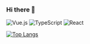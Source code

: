 ### Hi there 👋


![Vue.js](https://img.shields.io/badge/vuejs-%2335495e.svg?style=for-the-badge&logo=vuedotjs&logoColor=%234FC08D)     ![TypeScript](https://img.shields.io/badge/typescript-%23007ACC.svg?style=for-the-badge&logo=typescript&logoColor=white)  ![React](https://img.shields.io/badge/react-%2320232a.svg?style=for-the-badge&logo=react&logoColor=%2361DAFB)        

[![Top Langs](https://github-readme-stats.vercel.app/api/top-langs/?username=Kento97&layout=compact)](https://github.com/anuraghazra/github-readme-stats)
